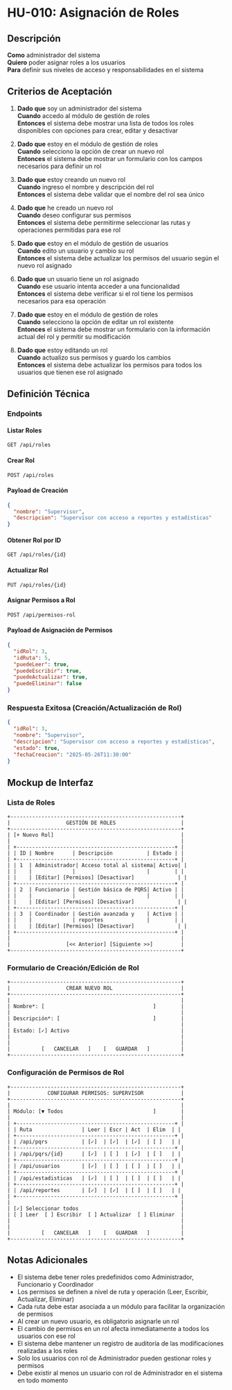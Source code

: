 # HU-010: Asignación de Roles

## Descripción
**Como** administrador del sistema  
**Quiero** poder asignar roles a los usuarios  
**Para** definir sus niveles de acceso y responsabilidades en el sistema

## Criterios de Aceptación

1. **Dado que** soy un administrador del sistema  
   **Cuando** accedo al módulo de gestión de roles  
   **Entonces** el sistema debe mostrar una lista de todos los roles disponibles con opciones para crear, editar y desactivar

2. **Dado que** estoy en el módulo de gestión de roles  
   **Cuando** selecciono la opción de crear un nuevo rol  
   **Entonces** el sistema debe mostrar un formulario con los campos necesarios para definir un rol

3. **Dado que** estoy creando un nuevo rol  
   **Cuando** ingreso el nombre y descripción del rol  
   **Entonces** el sistema debe validar que el nombre del rol sea único

4. **Dado que** he creado un nuevo rol  
   **Cuando** deseo configurar sus permisos  
   **Entonces** el sistema debe permitirme seleccionar las rutas y operaciones permitidas para ese rol

5. **Dado que** estoy en el módulo de gestión de usuarios  
   **Cuando** edito un usuario y cambio su rol  
   **Entonces** el sistema debe actualizar los permisos del usuario según el nuevo rol asignado

6. **Dado que** un usuario tiene un rol asignado  
   **Cuando** ese usuario intenta acceder a una funcionalidad  
   **Entonces** el sistema debe verificar si el rol tiene los permisos necesarios para esa operación

7. **Dado que** estoy en el módulo de gestión de roles  
   **Cuando** selecciono la opción de editar un rol existente  
   **Entonces** el sistema debe mostrar un formulario con la información actual del rol y permitir su modificación

8. **Dado que** estoy editando un rol  
   **Cuando** actualizo sus permisos y guardo los cambios  
   **Entonces** el sistema debe actualizar los permisos para todos los usuarios que tienen ese rol asignado

## Definición Técnica

### Endpoints

#### Listar Roles
```
GET /api/roles
```

#### Crear Rol
```
POST /api/roles
```

#### Payload de Creación
```json
{
  "nombre": "Supervisor",
  "descripcion": "Supervisor con acceso a reportes y estadísticas"
}
```

#### Obtener Rol por ID
```
GET /api/roles/{id}
```

#### Actualizar Rol
```
PUT /api/roles/{id}
```

#### Asignar Permisos a Rol
```
POST /api/permisos-rol
```

#### Payload de Asignación de Permisos
```json
{
  "idRol": 3,
  "idRuta": 5,
  "puedeLeer": true,
  "puedeEscribir": true,
  "puedeActualizar": true,
  "puedeEliminar": false
}
```

### Respuesta Exitosa (Creación/Actualización de Rol)
```json
{
  "idRol": 3,
  "nombre": "Supervisor",
  "descripcion": "Supervisor con acceso a reportes y estadísticas",
  "estado": true,
  "fechaCreacion": "2025-05-26T11:30:00"
}
```

## Mockup de Interfaz

### Lista de Roles
```
+-------------------------------------------------------+
|                  GESTIÓN DE ROLES                     |
+-------------------------------------------------------+
| [+ Nuevo Rol]                                         |
|                                                       |
| +---------------------------------------------------+ |
| | ID | Nombre      | Descripción           | Estado | |
| +---------------------------------------------------+ |
| | 1  | Administrador| Acceso total al sistema| Activo| |
| |    |             |                       |        | |
| |    | [Editar] [Permisos] [Desactivar]              | |
| +---------------------------------------------------+ |
| | 2  | Funcionario | Gestión básica de PQRS| Activo | |
| |    |             |                       |        | |
| |    | [Editar] [Permisos] [Desactivar]              | |
| +---------------------------------------------------+ |
| | 3  | Coordinador | Gestión avanzada y    | Activo | |
| |    |             | reportes              |        | |
| |    | [Editar] [Permisos] [Desactivar]              | |
| +---------------------------------------------------+ |
|                                                       |
|                  [<< Anterior] [Siguiente >>]         |
+-------------------------------------------------------+
```

### Formulario de Creación/Edición de Rol
```
+-------------------------------------------------------+
|                  CREAR NUEVO ROL                      |
+-------------------------------------------------------+
|                                                       |
| Nombre*: [                                   ]        |
|                                                       |
| Descripción*: [                              ]        |
|                                                       |
| Estado: [✓] Activo                                    |
|                                                       |
|                                                       |
|          [   CANCELAR   ]    [   GUARDAR   ]          |
+-------------------------------------------------------+
```

### Configuración de Permisos de Rol
```
+-------------------------------------------------------+
|            CONFIGURAR PERMISOS: SUPERVISOR            |
+-------------------------------------------------------+
|                                                       |
| Módulo: [▼ Todos                             ]        |
|                                                       |
| +---------------------------------------------------+ |
| | Ruta                | Leer | Escr | Act  | Elim  | |
| +---------------------------------------------------+ |
| | /api/pqrs           | [✓]  | [✓]  | [✓]  | [ ]   | |
| +---------------------------------------------------+ |
| | /api/pqrs/{id}      | [✓]  | [ ]  | [✓]  | [ ]   | |
| +---------------------------------------------------+ |
| | /api/usuarios       | [✓]  | [ ]  | [ ]  | [ ]   | |
| +---------------------------------------------------+ |
| | /api/estadisticas   | [✓]  | [ ]  | [ ]  | [ ]   | |
| +---------------------------------------------------+ |
| | /api/reportes       | [✓]  | [✓]  | [ ]  | [ ]   | |
| +---------------------------------------------------+ |
|                                                       |
| [✓] Seleccionar todos                                 |
| [ ] Leer  [ ] Escribir  [ ] Actualizar  [ ] Eliminar  |
|                                                       |
|                                                       |
|          [   CANCELAR   ]    [   GUARDAR   ]          |
+-------------------------------------------------------+
```

## Notas Adicionales
- El sistema debe tener roles predefinidos como Administrador, Funcionario y Coordinador
- Los permisos se definen a nivel de ruta y operación (Leer, Escribir, Actualizar, Eliminar)
- Cada ruta debe estar asociada a un módulo para facilitar la organización de permisos
- Al crear un nuevo usuario, es obligatorio asignarle un rol
- El cambio de permisos en un rol afecta inmediatamente a todos los usuarios con ese rol
- El sistema debe mantener un registro de auditoría de las modificaciones realizadas a los roles
- Solo los usuarios con rol de Administrador pueden gestionar roles y permisos
- Debe existir al menos un usuario con rol de Administrador en el sistema en todo momento
